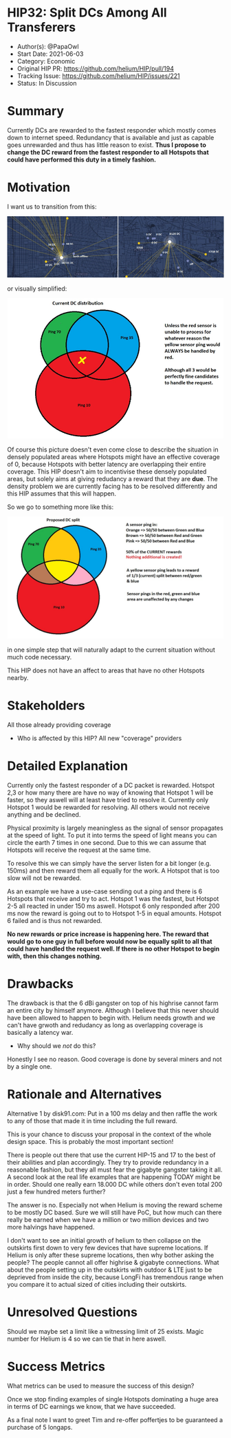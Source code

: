 # HIP32: Split DCs Among All Transferers

- Author(s): @PapaOwl
- Start Date: 2021-06-03
- Category: Economic
- Original HIP PR: <https://github.com/helium/HIP/pull/194>
- Tracking Issue: <https://github.com/helium/HIP/issues/221>
- Status: In Discussion

# Summary

Currently DCs are rewarded to the fastest responder which mostly comes down to internet speed.
Redundancy that is available and just as capable goes unrewarded and thus has little reason to
exist. **Thus I propose to change the DC reward from the fastest responder to all Hotspots that
could have performed this duty in a timely fashion.**

# Motivation

I want us to transition from this:

![Real Example](./0032-split-dcs/Real_Example.jpg)

or visually simplified:

![Current DC Split](./0032-split-dcs/Current_Split.jpg)

Of course this picture doesn't even come close to describe the situation in densely populated areas
where Hotspots might have an effective coverage of 0, because Hotspots with better latency are
overlapping their entire coverage. This HIP doesn't aim to incentivise these densely populated
areas, but solely aims at giving redudancy a reward that they are **due**. The density problem we
are currently facing has to be resolved differently and this HIP assumes that this will happen.

So we go to something more like this:

![Proposed DC Split](./0032-split-dcs/Proposed_Split.jpg)

in one simple step that will naturally adapt to the current situation without much code necessary.

This HIP does not have an affect to areas that have no other Hotspots nearby.

# Stakeholders

All those already providing coverage

- Who is affected by this HIP? All new "coverage" providers

# Detailed Explanation

Currently only the fastest responder of a DC packet is rewarded. Hotspot 2,3 or how many there are
have no way of knowing that Hotspot 1 will be faster, so they aswell will at least have tried to
resolve it. Currently only Hotspot 1 would be rewarded for resolving. All others would not receive
anything and be declined.

Physical proximity is largely meaningless as the signal of sensor propagates at the speed of light.
To put it into terms the speed of light means you can circle the earth 7 times in one second. Due to
this we can assume that Hotspots will receive the request at the same time.

To resolve this we can simply have the server listen for a bit longer (e.g. 150ms) and then reward
them all equally for the work. A Hotspot that is too slow will not be rewarded.

As an example we have a use-case sending out a ping and there is 6 Hotspots that receive and try to
act. Hotspot 1 was the fastest, but Hotspot 2-5 all reacted in under 150 ms aswell. Hotspot 6 only
responded after 200 ms now the reward is going out to to Hotspot 1-5 in equal amounts. Hotspot 6
failed and is thus not rewarded.

**No new rewards or price increase is happening here. The reward that would go to one guy in full
before would now be equally split to all that could have handled the request well. If there is no
other Hotspot to begin with, then this changes nothing.**

# Drawbacks

The drawback is that the 6 dBi gangster on top of his highrise cannot farm an entire city by himself
anymore. Although I believe that this never should have been allowed to happen to begin with. Helium
needs growth and we can't have grwoth and redudancy as long as overlapping coverage is basically a
latency war.

- Why should we _not_ do this?

Honestly I see no reason. Good coverage is done by several miners and not by a single one.

# Rationale and Alternatives

Alternative 1 by disk91.com: Put in a 100 ms delay and then raffle the work to any of those that
made it in time including the full reward.

This is your chance to discuss your proposal in the context of the whole design space. This is
probably the most important section!

There is people out there that use the current HIP-15 and 17 to the best of their abilities and plan
accordingly. They try to provide redundancy in a reasonable fashion, but they all must fear the
gigabyte gangster taking it all. A second look at the real life examples that are happening TODAY
might be in order. Should one really earn 18.000 DC while others don't even total 200 just a few
hundred meters further?

The answer is no. Especially not when Helium is moving the reward scheme to be mostly DC based. Sure
we will still have PoC, but how much can there really be earned when we have a million or two
million devices and two more halvings have happened.

I don't want to see an initial growth of helium to then collapse on the outskirts first down to very
few devices that have supreme locations. If Helium is only after these supreme locations, then why
bother asking the people? The people cannot all offer highrise & gigabyte connections. What about
the people setting up in the outskirts with outdoor & LTE just to be deprieved from inside the city,
because LongFi has tremendous range when you compare it to actual sized of cities including their
outskirts.

# Unresolved Questions

Should we maybe set a limit like a witnessing limit of 25 exists. Magic number for Helium is 4 so we
can tie that in here aswell.

# Success Metrics

What metrics can be used to measure the success of this design?

Once we stop finding examples of single Hotspots dominating a huge area in terms of DC earnings we
know, that we have succeeded.

As a final note I want to greet Tim and re-offer poffertjes to be guaranteed a purchase of 5
longaps.
